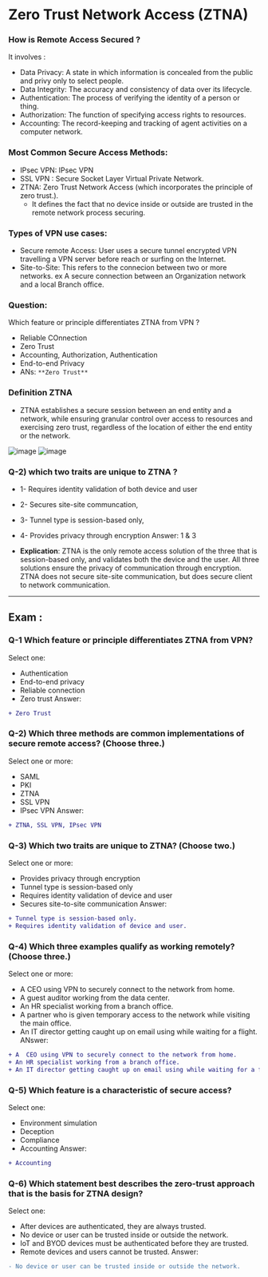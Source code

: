 # Zero Trust Network Access (ZTNA)


### How is Remote Access Secured ?
It involves :
- Data Privacy: A state in which information is concealed from the public and privy only to select people.
- Data Integrity: The accuracy and consistency of data over its lifecycle.
- Authentication: The process of verifying the identity of a person or thing.
- Authorization: The function of specifying access rights to resources.
- Accounting: The record-keeping and tracking of agent activities on a computer network.

### Most Common Secure Access Methods:
- IPsec VPN: IPsec VPN
- SSL VPN : Secure Socket Layer Virtual Private Network.
- ZTNA: Zero Trust Network Access (which incorporates the principle of zero trust.). 
  * It defines the fact that no device inside or outside are trusted in the remote network process securing.

### Types of VPN use cases:
- Secure remote Access: User uses a secure tunnel encrypted VPN travelling a VPN server before reach or surfing on the Internet.
- Site-to-Site: This refers to the connecion between two or more networks. ex A secure connection between an Organization network and a local Branch office.

### Question:
Which feature or principle differentiates ZTNA from VPN ?
- Reliable COnnection
- Zero Trust
- Accounting, Authorization, Authentication
- End-to-end Privacy
- ANs: ``**Zero Trust**``

### Definition ZTNA
- ZTNA establishes a secure session between an end entity and a network, while ensuring granular control over access to resources and exercising zero trust, regardless of the location of either the end entity or the network.

![image](https://user-images.githubusercontent.com/71230412/231349995-7443b53d-f52e-4c08-ba99-ee93024b0b81.png)
![image](https://user-images.githubusercontent.com/71230412/231350085-a0a3f262-6de1-4ef3-90db-4648d8bd8a3b.png)

### Q-2) which two traits are unique to ZTNA ?
- 1- Requires identity validation of both device and user
- 2- Secures site-site communcation, 
- 3- Tunnel type is session-based only, 
- 4- Provides privacy through encryption 
Answer: 1 & 3

- **Explication**: ZTNA is the only remote access solution of the three that is session-based only, and validates both the device and the user. All three solutions ensure the privacy of communication through encryption. ZTNA does not secure site-site communication, but does secure client to network communication.

- - -
## Exam : 
### Q-1 Which feature or principle differentiates ZTNA from VPN?
Select one:
- Authentication
- End-to-end privacy
- Reliable connection
- Zero trust
Answer:
```diff
+ Zero Trust
```

### Q-2) Which three methods are common implementations of secure remote access? (Choose three.)
Select one or more:
- SAML
- PKI
- ZTNA
- SSL VPN
- IPsec VPN
Answer:
```diff
+ ZTNA, SSL VPN, IPsec VPN
```

### Q-3) Which two traits are unique to ZTNA? (Choose two.)
Select one or more:
- Provides privacy through encryption
- Tunnel type is session-based only
- Requires identity validation of device and user
- Secures site-to-site communication
Answer:
```diff
+ Tunnel type is session-based only.
+ Requires identity validation of device and user.
```

### Q-4) Which three examples qualify as working remotely? (Choose three.)
Select one or more:
- A CEO using VPN to securely connect to the network from home.
- A guest auditor working from the data center.
- An HR specialist working from a branch office.
- A partner who is given temporary access to the network while visiting the main office.
- An IT director getting caught up on email using while waiting for a flight.
ANswer:
```diff
+ A  CEO using VPN to securely connect to the network from home.
+ An HR specialist working from a branch office.
+ An IT director getting caught up on email using while waiting for a flight.
```

### Q-5) Which feature is a characteristic of secure access?
Select one:
- Environment simulation
- Deception
- Compliance
- Accounting
Answer:
```diff
+ Accounting 
```

### Q-6) Which statement best describes the zero-trust approach that is the basis for ZTNA design?
Select one:
- After devices are authenticated, they are always trusted.
- No device or user can be trusted inside or outside the network.
- IoT and BYOD devices must be authenticated before they are trusted.
- Remote devices and users cannot be trusted.
Answer:
```diff
- No device or user can be trusted inside or outside the network.
```
